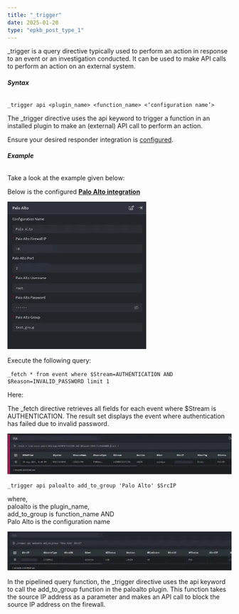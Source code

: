 ```yaml
---
title: "_trigger"
date: 2025-01-20
type: "epkb_post_type_1"
---
```


  
\_trigger is a query directive typically used to perform an action in response to an event or an investigation conducted. It can be used to make API calls to perform an action on an external system.

###### **Syntax**

```
_trigger api <plugin_name> <function_name> <‘configuration name’>
```

The \_trigger directive uses the api keyword to trigger a function in an installed plugin to make an (external) API call to perform an action.

Ensure your desired responder integration is [configured](https://dnif.it/kb/uncategorized/configuring-automation/).

###### **Example**

Take a look at the example given below:

Below is the configured **[Palo Alto integration](https://dnif.it/kb/device-integration/palo-alto-device-integration/)**

![image 1-Dec-06-2023-05-43-25-7495-AM](./images-_trigger/_trigger-1.webp)

Execute the following query:

```
_fetch * from event where $Stream=AUTHENTICATION AND $Reason=INVALID_PASSWORD limit 1 
```

Here:

The \_fetch directive retrieves all fields for each event where $Stream is AUTHENTICATION. The result set displays the event where authentication has failed due to invalid password.

![image 2-Dec-06-2023-05-43-46-2789-AM](./images-_trigger/_trigger-2.png)

```
_trigger api paloalto add_to_group 'Palo Alto' $SrcIP
```

where,  
paloalto is the plugin\_name,  
add\_to\_group is function\_name AND  
Palo Alto is the configuration name

![image 3-Dec-06-2023-05-44-18-4253-AM](./images-_trigger/_trigger-3.png)

In the pipelined query function, the \_trigger directive uses the api keyword to call the add\_to\_group function in the paloalto plugin. This function takes the source IP address as a parameter and makes an API call to block the source IP address on the firewall.
